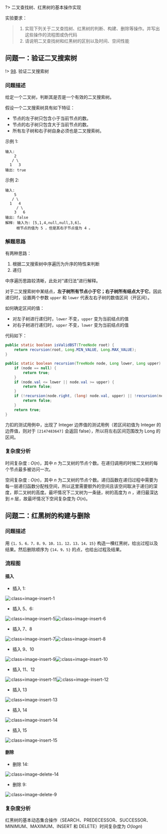 ?> 二叉查找树、红黑树的基本操作实现

实验要求：

> 1. 实现下列关于二叉查找树、红黑树的判断、构建、删除等操作。并写出这些操作的流程图或伪代码
> 2. 请说明二叉查找树和红黑树的区别以及时间、空间性能

## 问题一：验证二叉搜索树

!> [98](https://leetcode-cn.com/problems/validate-binary-search-tree/). 验证二叉搜索树

### 问题描述

给定一个二叉树，判断其是否是一个有效的二叉搜索树。

假设一个二叉搜索树具有如下特征：

- 节点的左子树只包含小于当前节点的数。
- 节点的右子树只包含大于当前节点的数。
- 所有左子树和右子树自身必须也是二叉搜索树。

示例 1:

```
输入:
    2
   / \
  1   3
输出: true
```

示例 2:

```
输入:
    5
   / \
  1   4
     / \
    3   6
输出: false
解释: 输入为: [5,1,4,null,null,3,6]。
     根节点的值为 5 ，但是其右子节点值为 4 。
```

### 解题思路

有两种思路：
1. 根据二叉搜索树中序遍历为升序的特性来判断
2. 递归

中序遍历思路较清晰，此处对“递归法”进行解释。

对于二叉搜索树中某结点，**左子树所有节点小于它；右子树所有结点大于它**。因此递归时，设置两个参数 `upper` 和 `lower` 代表左右子树的数值区间（开区间）。

如何确定区间的值：

- 对左子树进行递归时，`lower` 不变，`upper` 变为当前结点的值
- 对右子树进行递归时，`upper` 不变，`lower` 变为当前结点的值

代码如下：

```java
public static boolean isValidBST(TreeNode root) {
    return recursion(root, Long.MIN_VALUE, Long.MAX_VALUE);
}

public static boolean recursion(TreeNode node, Long lower, Long upper) {
    if (node == null) {
        return true;
    }
    if (node.val <= lower || node.val >= upper) {
        return false;
    }
    if (!recursion(node.right, (long) node.val, upper) || !recursion(node.left, lower, (long) node.val)) {
        return false;
    }
    return true;
}
```

力扣的测试用例中，出现了 Integer 边界值的测试用例（若区间初值为 Integer 的边界值，则对于 `[2147483647]` 会返回 false），所以将左右区间范围改为 Long 的区间。

### 复杂度分析
时间复杂度 : $O(n)$，其中 $n$ 为二叉树的节点个数。在递归调用的时候二叉树的每个节点最多被访问一次。

空间复杂度 : $O(n)$，其中 $n$ 为二叉树的节点个数。递归函数在递归过程中需要为每一层递归函数分配栈空间，所以这里需要额外的空间且该空间取决于递归的深度，即二叉树的高度。最坏情况下二叉树为一条链，树的高度为 $n$ ，递归最深达到 $n$ 层，故最坏情况下空间复杂度为 $O(n)$。

## 问题二：红黑树的构建与删除


### 问题描述
用 `{1，5，6，7，8，9，10，11，12，13，14，15}` 构造一棵红黑树，给出过程以及结果。然后删除顺序为 `{14，9，5}` 的点，也给出过程及结果。

### 流程图

#### 插入

- 插入 $1$:

![](_images/lab-3-1.png ':class=image-insert-1')

- 插入 $5$、$6$:

![](_images/lab-3-2.png ':class=image-insert-5')![](_images/lab-3-3.png ':class=image-insert-6')

- 插入 $7$、$8$

![](_images/lab-3-4.png ':class=image-insert-7')![](_images/lab-3-5.png ':class=image-insert-8')

- 插入 $9$、$10$

![](_images/lab-3-6.png ':class=image-insert-9')![](_images/lab-3-7.png ':class=image-insert-10')

- 插入 $11$、$12$

![](_images/lab-3-8.png ':class=image-insert-11')![](_images/lab-3-9.png ':class=image-insert-12')

- 插入 $13$

![](_images/lab-3-10.png ':class=image-insert-13')

- 插入 $14$

![](_images/lab-3-11.png ':class=image-insert-14')

- 插入 $15$

![](_images/lab-3-12.png ':class=image-insert-15')

#### 删除

- 删除 $14$:

![](_images/lab-3-13.png ':class=image-delete-14')

- 删除 $9$:

![](_images/lab-3-14.png ':class=image-delete-9')

### 复杂度分析

红黑树的基本动态集合操作（$\text{SEARCH}$、$\text{PREDECESSOR}$、$\text{SUCCESSOR}$、$\text{MINIMUM}$、$\text{MAXIMUM}$、$\text{INSERT}$ 和 $\text{DELETE}$）时间复杂度为 $O(logn)$


<style>
.image-insert-1 {
  width: 12%
}

.image-insert-5, .image-insert-6 {
  width: 20%
}

.image-insert-7, .image-insert-8 {
  width: 35%
}

.image-insert-9, .image-insert-10, .image-insert-11, .image-insert-12, .image-delete-14, .image-delete-9 {
  width: 50%
}
</style>
